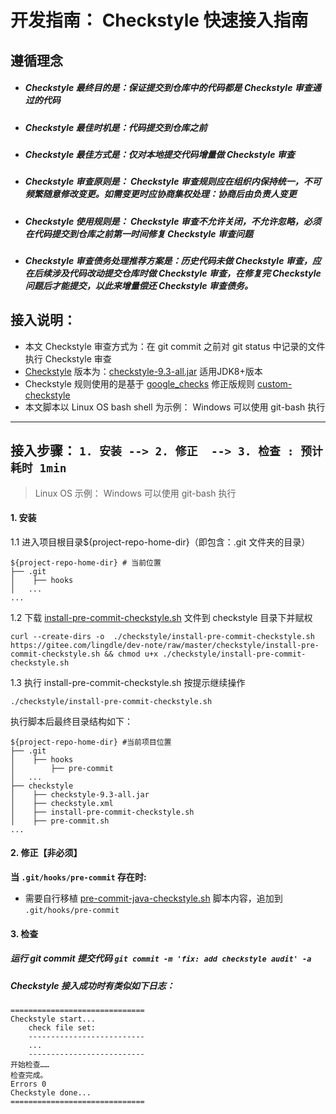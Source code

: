 # 开发指南： Checkstyle 快速接入指南

## 遵循理念
- ##### Checkstyle 最终目的是：保证提交到仓库中的代码都是 Checkstyle 审查通过的代码
- ##### Checkstyle 最佳时机是：代码提交到仓库之前
- ##### Checkstyle 最佳方式是：仅对本地提交代码增量做 Checkstyle 审查
- ##### Checkstyle 审查原则是： Checkstyle 审查规则应在组织内保持统一，不可频繁随意修改变更。如需变更时应协商集权处理：协商后由负责人变更
- ##### Checkstyle 使用规则是： Checkstyle 审查不允许关闭，不允许忽略，必须在代码提交到仓库之前第一时间修复 Checkstyle 审查问题
- ##### Checkstyle 审查债务处理推荐方案是：历史代码未做 Checkstyle 审查，应在后续涉及代码改动提交仓库时做  Checkstyle 审查，在修复完 Checkstyle 问题后才能提交，以此来增量偿还 Checkstyle 审查债务。

## 接入说明：
- 本文 Checkstyle 审查方式为：在 git commit 之前对 git status 中记录的文件执行 Checkstyle 审查
- [Checkstyle](https://checkstyle.org/) 版本为：[checkstyle-9.3-all.jar](https://github.com/checkstyle/checkstyle/releases/tag/checkstyle-9.3) 适用JDK8+版本
- Checkstyle 规则使用的是基于 [google_checks](https://raw.githubusercontent.com/checkstyle/checkstyle/master/src/main/resources/google_checks.xml) 修正版规则 [custom-checkstyle](https://gitee.com/lingdle/dev-note/raw/master/checkstyle/custom-checkstyle.xml)
- 本文脚本以 Linux OS bash shell 为示例： Windows 可以使用 git-bash 执行

---
## 接入步骤： `1. 安装 --> 2. 修正  --> 3. 检查 : 预计耗时 1min`
> Linux OS 示例： Windows 可以使用 git-bash 执行


#### 1. 安装
1.1 进入项目根目录${project-repo-home-dir}（即包含：.git 文件夹的目录）

```
${project-repo-home-dir} # 当前位置
├── .git
│    ├── hooks
│   ...
...
```
1.2 下载 [install-pre-commit-checkstyle.sh](https://gitee.com/lingdle/dev-note/raw/master/checkstyle/install-pre-commit-checkstyle.sh) 文件到 checkstyle 目录下并赋权

```shell
curl --create-dirs -o  ./checkstyle/install-pre-commit-checkstyle.sh https://gitee.com/lingdle/dev-note/raw/master/checkstyle/install-pre-commit-checkstyle.sh && chmod u+x ./checkstyle/install-pre-commit-checkstyle.sh
```
1.3 执行 install-pre-commit-checkstyle.sh 按提示继续操作

```shell
./checkstyle/install-pre-commit-checkstyle.sh
```
执行脚本后最终目录结构如下：
```
${project-repo-home-dir} #当前项目位置
├── .git
│    ├── hooks
│        ├── pre-commit
│   ...
├── checkstyle
│    ├── checkstyle-9.3-all.jar
│    ├── checkstyle.xml
│    ├── install-pre-commit-checkstyle.sh
│    ├── pre-commit.sh
...
```

#### 2. 修正【非必须】
**当 `.git/hooks/pre-commit` 存在时:**
- 需要自行移植 [pre-commit-java-checkstyle.sh](https://gitee.com/lingdle/dev-note/raw/master/checkstyle/pre-commit-java-checkstyle.sh) 脚本内容，追加到 `.git/hooks/pre-commit`

#### 3. 检查
##### 运行 git commit 提交代码 `git commit -m 'fix: add checkstyle audit' -a`
##### Checkstyle 接入成功时有类似如下日志：

```
==============================
Checkstyle start...
    check file set:
    --------------------------
    ...
    --------------------------
开始检查……
检查完成。
Errors 0
Checkstyle done...
==============================

```
